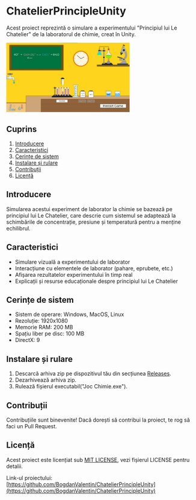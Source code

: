 # ChatelierPrincipleUnity
Acest proiect reprezintă o simulare a experimentului "Principiul lui Le Chatelier" de la laboratorul de chimie, creat în Unity.

<a href="url"><img src="README.jpg" width=65% height=65%></a>

## Cuprins

1. [Introducere](#introducere)
2. [Caracteristici](#caracteristici)
3. [Cerințe de sistem](#cerințe-de-sistem)
4. [Instalare și rulare](#instalare-și-rulare)
5. [Contribuții](#contribuții)
6. [Licență](#licență)

## Introducere

Simularea acestui experiment de laborator la chimie se bazează pe principiul lui Le Chatelier, care descrie cum sistemul se adaptează la schimbările de concentrație, presiune și temperatură pentru a menține echilibrul.

## Caracteristici

- Simulare vizuală a experimentului de laborator
- Interacțiune cu elementele de laborator (pahare, eprubete, etc.)
- Afișarea rezultatelor experimentului în timp real
- Explicații și resurse educaționale despre principiul lui Le Chatelier

## Cerințe de sistem

- Sistem de operare: Windows, MacOS, Linux
- Rezoluție: 1920x1080
- Memorie RAM: 200 MB
- Spațiu liber pe disc: 100 MB
- DirectX: 9

## Instalare și rulare

1. Descarcă arhiva zip pe dispozitivul tău din secțiunea [Releases](https://github.com/BogdanValentin/ChatelierPrincipleUnity/releases).
2. Dezarhivează arhiva zip.
3. Rulează fișierul executabil("Joc Chimie.exe").

## Contribuții

Contribuțiile sunt binevenite! Dacă dorești să contribui la proiect, te rog să faci un Pull Request.

## Licență

Acest proiect este licențiat sub [MIT LICENSE](LICENSE), vezi fișierul LICENSE pentru detalii.

Link-ul proiectului: [https://github.com/BogdanValentin/ChatelierPrincipleUnity](https://github.com/BogdanValentin/ChatelierPrincipleUnity)
